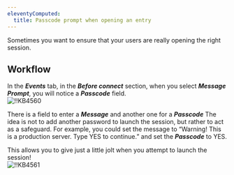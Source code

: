 ```yaml
---
eleventyComputed:
  title: Passcode prompt when opening an entry
---
```

Sometimes you want to ensure that your users are really opening the right session.

## Workflow

In the ***Events*** tab, in the ***Before connect*** section, when you select ***Message Prompt***, you will notice a ***Passcode*** field.  
![!!KB4560](https://webdevolutions.azureedge.net/docs/en/kb/KB4560.png)  

There is a field to enter a ***Message*** and another one for a ***Passcode*** The idea is not to add another password to launch the session, but rather to act as a safeguard. For example, you could set the message to “Warning! This is a production server. Type YES to continue.” and set the ***Passcode*** to YES.  

This allows you to give just a little jolt when you attempt to launch the session!  
![!!KB4561](https://webdevolutions.azureedge.net/docs/en/kb/KB4561.png)
